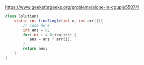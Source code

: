 https://www.geeksforgeeks.org/problems/alone-in-couple5507/1

```java
class Solution{
    static int findSingle(int n, int arr[]){
        // code here
        int ans = 0;
        for(int i = 0;i<n;i++) {
           ans = ans ^ arr[i]; 
        }
        return ans;
    }
}
```

